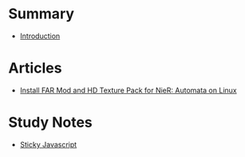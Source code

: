 # Summary

- [Introduction](./README.md)

# Articles

- [Install FAR Mod and HD Texture Pack for NieR: Automata on Linux](articles/nier_mod.md)

# Study Notes

- [Sticky Javascript](notes/javascript.md)
